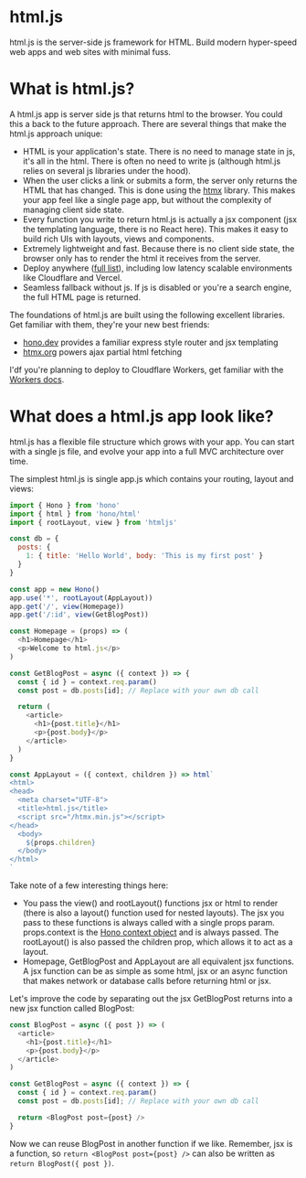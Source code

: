 # html.js

html.js is the server-side js framework for HTML. Build modern hyper-speed web apps and web sites with minimal fuss.

# What is html.js?

A html.js app is server side js that returns html to the browser. You could this a back to the future approach. There are several things that make the html.js approach unique:

- HTML is your application's state. There is no need to manage state in js, it's all in the html. There is often no need to write js (although html.js relies on several js libraries under the hood).
- When the user clicks a link or submits a form, the server only returns the HTML that has changed. This is done using the [htmx](https://htmx.org) library. This makes your app feel like a single page app, but without the complexity of managing client side state.
- Every function you write to return html.js is actually a jsx component (jsx the templating language, there is no React here). This makes it easy to build rich UIs with layouts, views and components.
- Extremely lightweight and fast. Because there is no client side state, the browser only has to render the html it receives from the server.
- Deploy anywhere ([full list](https://hono.dev/#web-standard)), including low latency scalable environments like Cloudflare and Vercel.
- Seamless fallback without js. If js is disabled or you're a search engine, the full HTML page is returned.

The foundations of html.js are built using the following excellent libraries. Get familiar with them, they're your new best friends:

- [hono.dev](https://hono.dev) provides a familiar express style router and jsx templating
- [htmx.org](https://htmx.org) powers ajax partial html fetching

I'df you're planning to deploy to Cloudflare Workers, get familiar with the [Workers docs](https://developers.cloudflare.com/workers/).
# What does a html.js app look like?

html.js has a flexible file structure which grows with your app. You can start with a single js file, and evolve your app into a full MVC architecture over time.

The simplest html.js is single app.js which contains your routing, layout and views:

```js
import { Hono } from 'hono'
import { html } from 'hono/html'
import { rootLayout, view } from 'htmljs'

const db = {
  posts: {
    1: { title: 'Hello World', body: 'This is my first post' }
  }
}

const app = new Hono()
app.use('*', rootLayout(AppLayout))
app.get('/', view(Homepage))
app.get('/:id', view(GetBlogPost))

const Homepage = (props) => (
  <h1>Homepage</h1>
  <p>Welcome to html.js</p>
)

const GetBlogPost = async ({ context }) => {
  const { id } = context.req.param()
  const post = db.posts[id]; // Replace with your own db call

  return (
    <article>
      <h1>{post.title}</h1>
      <p>{post.body}</p>
    </article>
  )
}

const AppLayout = ({ context, children }) => html`
<html>
<head>
  <meta charset="UTF-8">
  <title>html.js</title>
  <script src="/htmx.min.js"></script>
</head>
  <body>
    ${props.children}
  </body>
</html>
`
```

Take note of a few interesting things here:

- You pass the view() and rootLayout() functions jsx or html to render (there is also a layout() function used for nested layouts). The jsx you pass to these functions is always called with a single props param. props.context is the [Hono context object](https://hono.dev/api/context) and is always passed. The rootLayout() is also passed the children prop, which allows it to act as a layout.
- Homepage, GetBlogPost and AppLayout are all equivalent jsx functions. A jsx function can be as simple as some html, jsx or an async function that makes network or database calls before returning html or jsx.

Let's improve the code by separating out the jsx GetBlogPost returns into a new jsx function called BlogPost:

```js
const BlogPost = async ({ post }) => (
  <article>
    <h1>{post.title}</h1>
    <p>{post.body}</p>
  </article>
)

const GetBlogPost = async ({ context }) => {
  const { id } = context.req.param()
  const post = db.posts[id]; // Replace with your own db call

  return <BlogPost post={post} />
}
```

Now we can reuse BlogPost in another function if we like.
Remember, jsx is a function, so `return <BlogPost post={post} />` can also be written as `return BlogPost({ post })`.

